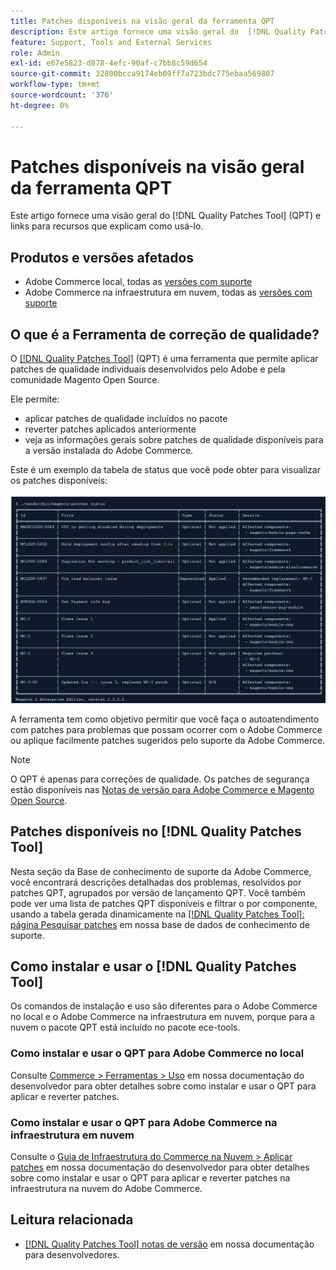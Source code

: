 ```yaml
---
title: Patches disponíveis na visão geral da ferramenta QPT
description: Este artigo fornece uma visão geral do  [!DNL Quality Patches Tool] (QPT) e links para recursos que explicam como usá-lo.
feature: Support, Tools and External Services
role: Admin
exl-id: e67e5823-d878-4efc-90af-c7bb8c59d654
source-git-commit: 32800bcca9174eb09ff7a723bdc775ebaa569807
workflow-type: tm+mt
source-wordcount: '376'
ht-degree: 0%

---
```


# Patches disponíveis na visão geral da ferramenta QPT

Este artigo fornece uma visão geral do [!DNL Quality Patches Tool] (QPT) e links para recursos que explicam como usá-lo.

## Produtos e versões afetados

* Adobe Commerce local, todas as [versões com suporte](https://www.adobe.com/content/dam/cc/en/legal/terms/enterprise/pdfs/Adobe-Commerce-Software-Lifecycle-Policy.pdf)
* Adobe Commerce na infraestrutura em nuvem, todas as [versões com suporte](https://www.adobe.com/content/dam/cc/en/legal/terms/enterprise/pdfs/Adobe-Commerce-Software-Lifecycle-Policy.pdf)

## O que é a Ferramenta de correção de qualidade?

O [[!DNL Quality Patches Tool]](https://github.com/magento/quality-patches) (QPT) é uma ferramenta que permite aplicar patches de qualidade individuais desenvolvidos pelo Adobe e pela comunidade Magento Open Source.

Ele permite:

* aplicar patches de qualidade incluídos no pacote
* reverter patches aplicados anteriormente
* veja as informações gerais sobre patches de qualidade disponíveis para a versão instalada do Adobe Commerce.

Este é um exemplo da tabela de status que você pode obter para visualizar os patches disponíveis:

![Magento_patches_list](/help/assets/tools/status_table.png)

A ferramenta tem como objetivo permitir que você faça o autoatendimento com patches para problemas que possam ocorrer com o Adobe Commerce ou aplique facilmente patches sugeridos pelo suporte da Adobe Commerce.

>[!NOTE]
>
>O QPT é apenas para correções de qualidade. Os patches de segurança estão disponíveis nas [Notas de versão para Adobe Commerce e Magento Open Source](https://experienceleague.adobe.com/docs/commerce-operations/release/notes/overview.html).

## Patches disponíveis no [!DNL Quality Patches Tool]

Nesta seção da Base de conhecimento de suporte da Adobe Commerce, você encontrará descrições detalhadas dos problemas, resolvidos por patches QPT, agrupados por versão de lançamento QPT.
Você também pode ver uma lista de patches QPT disponíveis e filtrar o por componente, usando a tabela gerada dinamicamente na [[!DNL Quality Patches Tool]: página Pesquisar patches](https://experienceleague.adobe.com/tools/commerce-quality-patches/index.html) em nossa base de dados de conhecimento de suporte.

## Como instalar e usar o [!DNL Quality Patches Tool]

Os comandos de instalação e uso são diferentes para o Adobe Commerce no local e o Adobe Commerce na infraestrutura em nuvem, porque para a nuvem o pacote QPT está incluído no pacote ece-tools.

### Como instalar e usar o QPT para Adobe Commerce no local

Consulte [Commerce > Ferramentas > Uso](../usage.md) em nossa documentação do desenvolvedor para obter detalhes sobre como instalar e usar o QPT para aplicar e reverter patches.

### Como instalar e usar o QPT para Adobe Commerce na infraestrutura em nuvem

Consulte o [Guia de Infraestrutura do Commerce na Nuvem > Aplicar patches](https://experienceleague.adobe.com/docs/commerce-cloud-service/user-guide/develop/upgrade/apply-patches.html) em nossa documentação do desenvolvedor para obter detalhes sobre como instalar e usar o QPT para aplicar e reverter patches na infraestrutura na nuvem do Adobe Commerce.

## Leitura relacionada

* [[!DNL Quality Patches Tool] notas de versão](https://experienceleague.adobe.com/docs/commerce-operations/tools/quality-patches-tool/release-notes.html) em nossa documentação para desenvolvedores.
